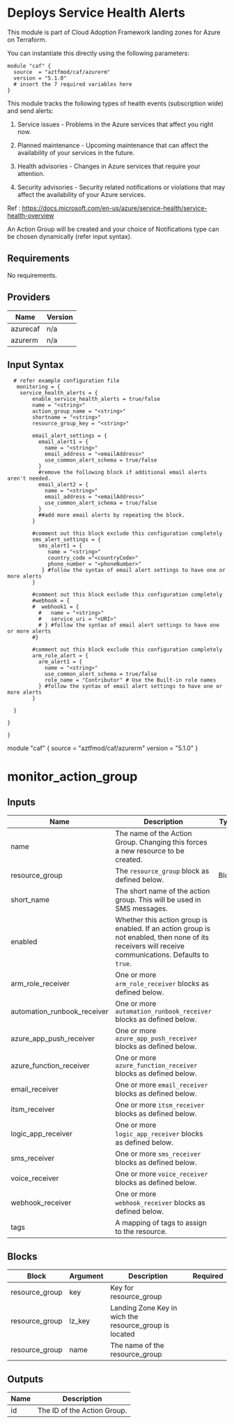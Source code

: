 # Deploys Service Health Alerts

This module is part of Cloud Adoption Framework landing zones for Azure on Terraform.

You can instantiate this directly using the following parameters:

```hcl
module "caf" {
  source  = "aztfmod/caf/azurerm"
  version = "5.1.0"
  # insert the 7 required variables here
}
```

This module tracks the following types of health events (subscription wide) and send alerts:

1. Service issues - Problems in the Azure services that affect you right now.

2. Planned maintenance - Upcoming maintenance that can affect the availability of your services in the future.

3. Health advisories - Changes in Azure services that require your attention.

4. Security advisories - Security related notifications or violations that may affect the availability of your Azure services.

Ref : https://docs.microsoft.com/en-us/azure/service-health/service-health-overview

An Action Group will be created and your choice of Notifications type can be chosen dynamically (refer input syntax).

## Requirements

No requirements.

## Providers

| Name | Version |
|------|---------|
| azurecaf | n/a |
| azurerm | n/a |

##  Input Syntax
```hcl
  # refer example configuration file
   monitoring = {
    service_health_alerts = {
        enable_service_health_alerts = true/false
        name = "<string>"
        action_group_name = "<string>"
        shortname = "<string>"
        resource_group_key = "<string>"

        email_alert_settings = {
          email_alert1 = {
            name = "<string>"
            email_address = "<emailAddress>"
            use_common_alert_schema = true/false
          }
          #remove the following block if additional email alerts aren't needed.
          email_alert2 = {
            name = "<string>"
            email_address = "<emailAddress>"
            use_common_alert_schema = true/false
          }
          ##add more email alerts by repeating the block.
        }

        #comment out this block exclude this configuration completely
        sms_alert_settings = {
          sms_alert1 = {
             name = "<string>"
             country_code ="<countryCode>"
             phone_number = "<phoneNumber>"
           } #follow the syntax of email alert settings to have one or more alerts
        }

        #comment out this block exclude this configuration completely
        #webhook = {
        #  webhook1 = {
          #   name = "<string>"
          #   service_uri = "<URI>"
          # } #follow the syntax of email alert settings to have one or more alerts
        #}

        #comment out this block exclude this configuration completely
        arm_role_alert = {
          arm_alert1 = {
            name = "<string>"
            use_common_alert_schema = true/false
            role_name = "Contributor" # Use the Built-in role names
          } #follow the syntax of email alert settings to have one or more alerts
        }

  }

}

}
```
module "caf" {
  source  = "aztfmod/caf/azurerm"
  version = "5.1.0"
}

# monitor_action_group

## Inputs
| Name | Description | Type | Required |
|------|-------------|------|:--------:|
|name| The name of the Action Group. Changing this forces a new resource to be created.||True|
|resource_group|The `resource_group` block as defined below.|Block|True|
|short_name| The short name of the action group. This will be used in SMS messages.||True|
|enabled| Whether this action group is enabled. If an action group is not enabled, then none of its receivers will receive communications. Defaults to `true`.||False|
|arm_role_receiver| One or more `arm_role_receiver` blocks as defined below.||False|
|automation_runbook_receiver| One or more `automation_runbook_receiver` blocks as defined below.||False|
|azure_app_push_receiver| One or more `azure_app_push_receiver` blocks as defined below.||False|
|azure_function_receiver| One or more `azure_function_receiver` blocks as defined below.||False|
|email_receiver| One or more `email_receiver` blocks as defined below.||False|
|itsm_receiver| One or more `itsm_receiver` blocks as defined below.||False|
|logic_app_receiver| One or more `logic_app_receiver` blocks as defined below.||False|
|sms_receiver| One or more `sms_receiver` blocks as defined below.||False|
|voice_receiver| One or more `voice_receiver` blocks as defined below.||False|
|webhook_receiver| One or more `webhook_receiver` blocks as defined below.||False|
|tags| A mapping of tags to assign to the resource.||False|

## Blocks
| Block | Argument | Description | Required |
|-------|----------|-------------|----------|
|resource_group| key | Key for  resource_group||| Required if  |
|resource_group| lz_key |Landing Zone Key in wich the resource_group is located|||True|
|resource_group| name | The name of the resource_group |||True|

## Outputs
| Name | Description |
|------|-------------|
|id|The ID of the Action Group.|||


